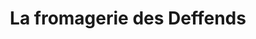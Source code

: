 ---
title: "La fromagerie des Deffends"
url: /saint-auban/la-fromagerie-des-deffends/
shop: ferme
---